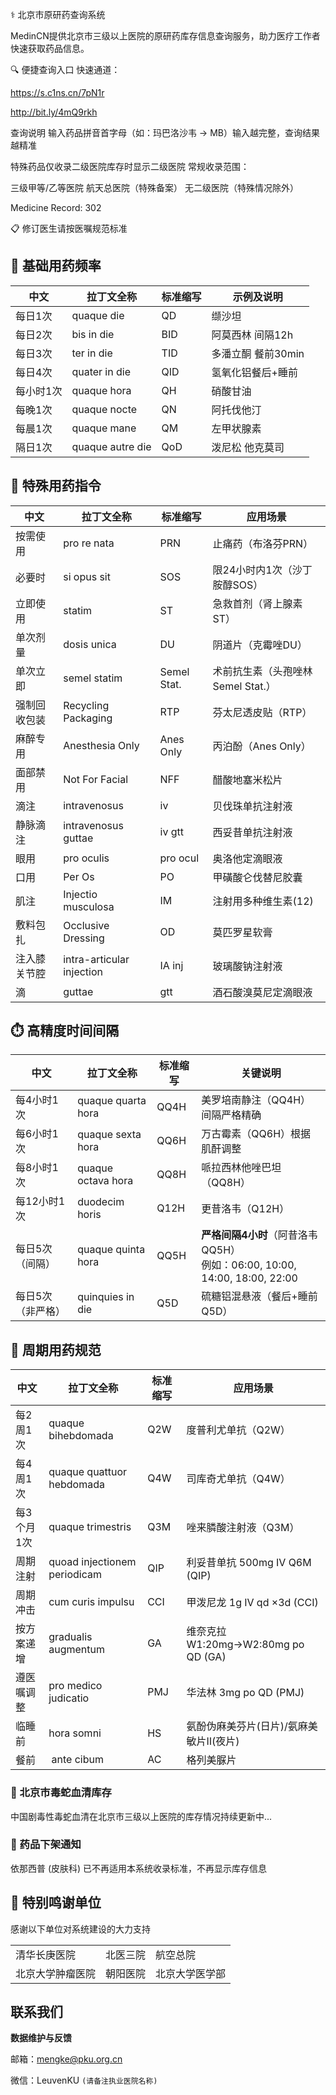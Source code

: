 ⚕️ 北京市原研药查询系统
  
MedinCN提供北京市​​三级以上医院​​的原研药库存信息查询服务，助力医疗工作者快速获取药品信息。

🔍 便捷查询入口
​​快速通道​​：

https://s.c1ns.cn/7pN1r

http://bit.ly/4mQ9rkh

查询说明
输入药品​​拼音首字母​​（如：玛巴洛沙韦 → MB）输入​​越完整​​，查询结果越精准

特殊药品仅收录二级医院库存时显示二级医院
​​常规收录范围​​：

三级甲等/乙等医院
航天总医院（特殊备案）
无二级医院（特殊情况除外）

Medicine Record: 302

📋 修订医生请按医嘱规范标准

## 💊 基础用药频率

| 中文       | 拉丁文全称      | 标准缩写 | 示例及说明                     |
|------------|---------------|--------|-------------------------------|
| 每日1次     | quaque die    | QD     | 缬沙坦         |
| 每日2次     | bis in die    | BID    | 阿莫西林 间隔12h     |
| 每日3次     | ter in die    | TID    | 多潘立酮 餐前30min  |
| 每日4次     | quater in die | QID    | 氢氧化铝餐后+睡前   |
| 每小时1次   | quaque hora   | QH     | 硝酸甘油          |
| 每晚1次     | quaque nocte  | QN     | 阿托伐他汀          |
| 每晨1次     | quaque mane   | QM     | 左甲状腺素         |
| 隔日1次     | quaque autre die   | QoD     | 泼尼松     他克莫司     |

## 🚨 特殊用药指令

| 中文           | 拉丁文全称        | 标准缩写    | 应用场景                     |
|----------------|-----------------|-----------|----------------------------|
| 按需使用       | pro re nata     | PRN       | 止痛药（布洛芬PRN）          |
| 必要时         | si opus sit     | SOS       | 限24小时内1次（沙丁胺醇SOS） |
| 立即使用       | statim          | ST        | 急救首剂（肾上腺素ST）       |
| 单次剂量       | dosis unica     | DU        | 阴道片（克霉唑DU）           |
| 单次立即       | semel statim    | Semel Stat.| 术前抗生素（头孢唑林Semel Stat.）|
| 强制回收包装   | Recycling Packaging| RTP       | 芬太尼透皮贴（RTP）         |
| 麻醉专用       | Anesthesia Only | Anes Only | 丙泊酚（Anes Only）          |
| 面部禁用       | Not For Facial | NFF | 醋酸地塞米松片          |
| 滴注       | intravenosus | iv | 贝伐珠单抗注射液          |
| 静脉滴注       | intravenosus guttae | iv gtt | 西妥昔单抗注射液          |
| 眼用       | pro oculis | pro ocul  | 奥洛他定滴眼液          |
| 口用       | Per Os | PO  | 甲磺酸仑伐替尼胶囊          |
| 肌注       | Injectio musculosa | IM  | 注射用多种维生素(12)          |
| 敷料包扎       | Occlusive Dressing | OD  | 莫匹罗星软膏          |
| 注入膝关节腔       | intra-articular injection | IA inj  | 玻璃酸钠注射液​​          |
| 滴       | guttae | gtt  | 酒石酸溴莫尼定滴眼液​​​​          |

## ⏱️ 高精度时间间隔

| 中文               | 拉丁文全称         | 标准缩写 | 关键说明                                  |
|--------------------|------------------|--------|-----------------------------------------|
| 每4小时1次        | quaque quarta hora | QQ4H   | 美罗培南静注（QQ4H）间隔严格精确          |
| 每6小时1次        | quaque sexta hora  | QQ6H   | 万古霉素（QQ6H）根据肌酐调整              |
| 每8小时1次        | quaque octava hora | QQ8H   | 哌拉西林他唑巴坦（QQ8H）                 |
| 每12小时1次       | duodecim horis    | Q12H   | 更昔洛韦（Q12H）                         |
| 每日5次（间隔）   | quaque quinta hora | QQ5H   | **严格间隔4小时**（阿昔洛韦QQ5H）<br>例如：06:00, 10:00, 14:00, 18:00, 22:00 |
| 每日5次（非严格） | quinquies in die  | Q5D    | 硫糖铝混悬液（餐后+睡前Q5D）              |

## 📅 周期用药规范

| 中文         | 拉丁文全称                     | 标准缩写 | 应用场景                             |
|--------------|------------------------------|--------|-------------------------------------|
| 每2周1次     | quaque bihebdomada           | Q2W    | 度普利尤单抗（Q2W）                  |
| 每4周1次     | quaque quattuor hebdomada    | Q4W    | 司库奇尤单抗（Q4W）                  |
| 每3个月1次   | quaque trimestris            | Q3M    | 唑来膦酸注射液（Q3M）                |
| 周期注射     | quoad injectionem periodicam | QIP    | 利妥昔单抗 500mg IV Q6M (QIP)        |
| 周期冲击     | cum curis impulsu            | CCI    | 甲泼尼龙 1g IV qd ×3d (CCI)          |
| 按方案递增   | gradualis augmentum          | GA     | 维奈克拉 W1:20mg→W2:80mg po QD (GA) |
| 遵医嘱调整   | pro medico judicatio         | PMJ    | 华法林 3mg po QD (PMJ)               |
| 临睡前     | hora somni | HS    | 氨酚伪麻美芬片(日片)/氨麻美敏片Ⅱ(夜片)       |
| 餐前     | ​	ante cibum | AC    | ​​格列美脲片       |

<div class="notice">
  <h3>🔬 北京市毒蛇血清库存</h3>
  <p>中国剧毒性毒蛇血清在北京市三级以上医院的库存情况持续更新中...</p>
  
  <h3>🚫 药品下架通知</h3>
  <p>依那西普 (皮肤科) 已不再适用本系统收录标准，不再显示库存信息</p>
</div>

<div class="thank-section">
  <h2>🙏 特别鸣谢单位</h2>
  <p>感谢以下单位对系统建设的大力支持</p>
  
  <table>
    <tr>
      <td>清华长庚医院</td>
      <td>北医三院</td>
      <td>航空总院</td>
    </tr>
    <tr>
      <td>北京大学肿瘤医院</td>
      <td>朝阳医院</td>
      <td>北京大学医学部</td>
    </tr>
  </table>
</div>

<div class="contact-section">
  <h2>联系我们</h2>
  <p><strong>数据维护与反馈</strong></p>
  <p>邮箱：<a href="mailto:mengke@pku.org.cn">mengke@pku.org.cn</a></p>
  <p>微信：LeuvenKU <code>(请备注执业医院名称)</code></p>
</div>
